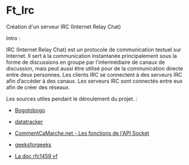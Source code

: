 # Ft_Irc

Création d'un serveur IRC (Internet Relay Chat)

Intro :

IRC (Internet Relay Chat) est un protocole de communication textuel sur Internet. Il sert
à la communication instantanée principalement sous la forme de discussions en groupe
par l’intermédiaire de canaux de discussion, mais peut aussi être utilisé pour de la communication directe entre deux personnes.
Les clients IRC se connectent à des serveurs IRC afin d’accéder à des canaux. Les
serveurs IRC sont connectés entre eux afin de créer des réseaux.

Les sources utiles pendant le déroulement du projet. :

- <a href="https://www.bogotobogo.com/cplusplus/sockets_server_client.php"> Bogotobogo </a>

- <a href="https://datatracker.ietf.org/doc/html/rfc1459#section-1.1"> datatracker </a>

- <a href="https://web.maths.unsw.edu.au/~lafaye/CCM/sockets/sockfonc.htm"> CommentCaMarche.net - Les fonctions de l'API Socket</a>

- <a href="https://www.geeksforgeeks.org/socket-programming-cc/?ref=lbp"> geeksforgeeks </a>

- <a href="http://abcdrfc.free.fr/rfc-vf/rfc1459.html#411"> La doc rfc1459 vf </a>
